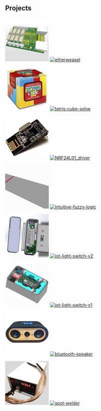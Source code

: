 <!--
### Hi there 👋

**jarpoole/jarpoole** is a ✨ _special_ ✨ repository because its `README.md` (this file) appears on your GitHub profile.

Here are some ideas to get you started:

- 🔭 I’m currently working on ...
- 🌱 I’m currently learning ...
- 👯 I’m looking to collaborate on ...
- 🤔 I’m looking for help with ...
- 💬 Ask me about ...
- 📫 How to reach me: ...
- 😄 Pronouns: ...
- ⚡ Fun fact: ...
-->

## Projects

![thumbnail](./thumbnails/etherweasel.png) [![etherweasel](https://github-readme-stats.vercel.app/api/pin/?username=jarpoole&repo=etherweasel)](https://github.com/jarpoole/etherweasel)

![thumbnail](./thumbnails/tetris-cube-solve.jpg) [![tetris-cube-solve](https://github-readme-stats.vercel.app/api/pin/?username=jarpoole&repo=tetris-cube-solve)](https://github.com/jarpoole/tetris-cube-solve)

![thumbnail](./thumbnails/NRF24L01_driver.jpg) [![NRF24L01_driver](https://github-readme-stats.vercel.app/api/pin/?username=jarpoole&repo=NRF24L01_driver)](https://github.com/jarpoole/NRF24L01_driver)

![thumbnail](./thumbnails/intuitive-fuzzy-logic.gif) [![intuitive-fuzzy-logic](https://github-readme-stats.vercel.app/api/pin/?username=jarpoole&repo=intuitive-fuzzy-logic)](https://github.com/jarpoole/intuitive-fuzzy-logic)

![thumbnail](./thumbnails/iot-light-switch-v2.png) [![iot-light-switch-v2](https://github-readme-stats.vercel.app/api/pin/?username=jarpoole&repo=iot-light-switch-v2)](https://github.com/jarpoole/iot-light-switch-v2)

![thumbnail](./thumbnails/iot-light-switch-v1.png) [![iot-light-switch-v1](https://github-readme-stats.vercel.app/api/pin/?username=jarpoole&repo=iot-light-switch-v1)](https://github.com/jarpoole/iot-light-switch-v1)

![thumbnail](./thumbnails/bluetooth-speaker.png) [![bluetooth-speaker](https://github-readme-stats.vercel.app/api/pin/?username=jarpoole&repo=bluetooth-speaker)](https://github.com/jarpoole/bluetooth-speaker)

![thumbnail](./thumbnails/spot-welder.png) [![spot-welder](https://github-readme-stats.vercel.app/api/pin/?username=jarpoole&repo=spot-welder)](https://github.com/jarpoole/spot-welder)
